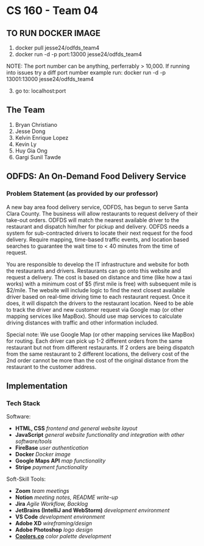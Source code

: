 # CS 160 - Team 04

## **TO RUN DOCKER IMAGE**
1. docker pull jesse24/odfds_team4 
2. docker run -d -p port:13000 jesse24/odfds_team4 

NOTE: The port number can be anything, perferrably > 10,000. If running into issues try a diff port number
example run: docker run -d -p 13001:13000 jesse24/odfds_team4 

3. go to: localhost:port 

## The Team

1. Bryan Christiano
2. Jesse Dong
3. Kelvin Enrique Lopez
4. Kevin Ly
5. Huy Gia Ong
6. Gargi Sunil Tawde

## **ODFDS**: **An On-Demand Food Delivery Service**

### Problem Statement (as provided by our professor)

A new bay area food delivery service, ODFDS, has begun to serve Santa Clara County. The business will allow restaurants to request delivery of their take-out orders. ODFDS will match the nearest available driver to the restaurant and dispatch him/her for pickup and delivery. ODFDS needs a system for sub-contracted drivers to locate their next request for the food delivery. Require mapping, time-based traffic events, and location based searches to guarantee the wait time to < 40 minutes from the time of request.

You are responsible to develop the IT infrastructure and website for both the restaurants and drivers. Restaurants can go onto this website and request a delivery. The cost is based on distance and time (like how a taxi works) with a minimum cost of $5 (first mile is free) with subsequent mile is $2/mile. The website will include logic to find the next closest available driver based on real-time driving time to each restaurant request. Once it does, it will dispatch the drivers to the restaurant location. Need to be able to track the driver and new customer request via Google map (or other mapping services like MapBox). Should use map services to calculate driving distances with traffic and other information included.

Special note: We use Google Map (or other mapping services like MapBox) for routing. Each driver can pick up 1-2 different orders from the same restaurant but not from different restaurants. If 2 orders are being dispatch from the same restaurant to 2 different locations, the delivery cost of the 2nd order cannot be more than the cost of the original distance from the restaurant to the customer address.

## Implementation

### Tech Stack

Software:

- **HTML, CSS** *frontend and general website layout*
- **JavaScript** *general website functionality and integration with other software/tools*
- **FireBase** *user authentication*
- **Docker** *Docker image*
- **Google Maps API** *map functionality*
- **Stripe** *payment functionality*

Soft-Skill Tools:

- **Zoom** *team meetings*
- **Notion** *meeting notes, README write-up*
- **Jira** *Agile Workflow, Backlog*
- **JetBrains (IntelliJ and WebStorm)** *development environment*
- **VS Code** *development environment*
- **Adobe XD** *wireframing/design*
- **Adobe Photoshop** *logo design*
- **[Coolors.co](http://coolors.co)** *color palette development*

